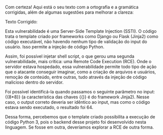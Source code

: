 Com certeza! Aqui está o seu texto com a ortografia e a gramática corrigidas, além de algumas sugestões para melhorar a clareza:

Texto Corrigido:

Esta vulnerabilidade é uma Server-Side Template Injection (SSTI). O código trata o template criado por frameworks como Django ou Flask (Jinja2) como código executável, não havendo nenhum tipo de validação do input do usuário. Isso permite a injeção de código Python.

Assim, foi possível injetar shell script, o que gerou uma segunda vulnerabilidade, mais crítica: uma Remote Code Execution (RCE). Onde o servidor estava hospedado, essa vulnerabilidade permite todo tipo de ação que o atacante conseguir imaginar, como a criação de arquivos e usuários, remoção de conteúdo, entre outras, tudo através da injeção de código malicioso dentro do servidor.

Foi possível identificá-la quando passamos o seguinte parâmetro no input: {{8*8}} (a característica das chaves {{}} é do framework Jinja2). Nesse caso, o output correto deveria ser idêntico ao input, mas como o código estava sendo executado, o resultado foi 64.

Dessa forma, percebemos que o template criado possibilita a execução de código Python 3, pois o backend desse projeto foi desenvolvido nesta linguagem. Se fosse em outra, deveríamos explorar a RCE de outra forma.
